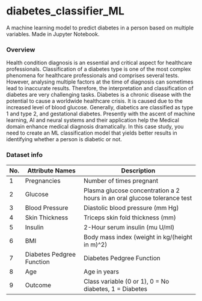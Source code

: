# diabetes_classifier_ML
A machine learning model to predict diabetes in a person based on multiple variables. Made in Jupyter Notebook.

### Overview
Health condition diagnosis is an essential and critical aspect for healthcare professionals. Classification of a diabetes type is one of the most complex phenomena for healthcare professionals and comprises several tests. However, analysing multiple factors at the time of diagnosis can sometimes lead to inaccurate results. Therefore, the interpretation and classification of diabetes are very challenging tasks. 
Diabetes is a chronic disease with the potential to cause a worldwide healthcare crisis. It is caused due to the increased level of blood glucose. Generally, diabetics are classified as type 1 and type 2, and gestational diabetes. Presently with the ascent of machine learning, AI and neural systems and their application help the Medical domain enhance medical diagnosis dramatically. In this case study, you need to create an ML classification model that yields better results in identifying whether a person is diabetic or not.

### Dataset info

| No.  | Attribute Names | Description              |
| ---- | --------------- | ------------------------ |
| 1    | Pregnancies     | Number of times pregnant |
| 2    | Glucose         | Plasma glucose concentration a 2 hours in an oral glucose tolerance test |
| 3    | Blood Pressure  | Diastolic blood pressure (mm Hg) |
| 4 | Skin Thickness | Triceps skin fold thickness (mm) |
| 5 | Insulin | 2-Hour serum insulin (mu U/ml) |
| 6 | BMI | Body mass index (weight in kg/(height in m)^2) |
| 7 | Diabetes Pedgree Function | Diabetes Pedgree Function |
| 8 | Age | Age in years |
| 9 | Outcome | Class variable (0 or 1), 0 = No diabetes, 1 = Diabetes |







